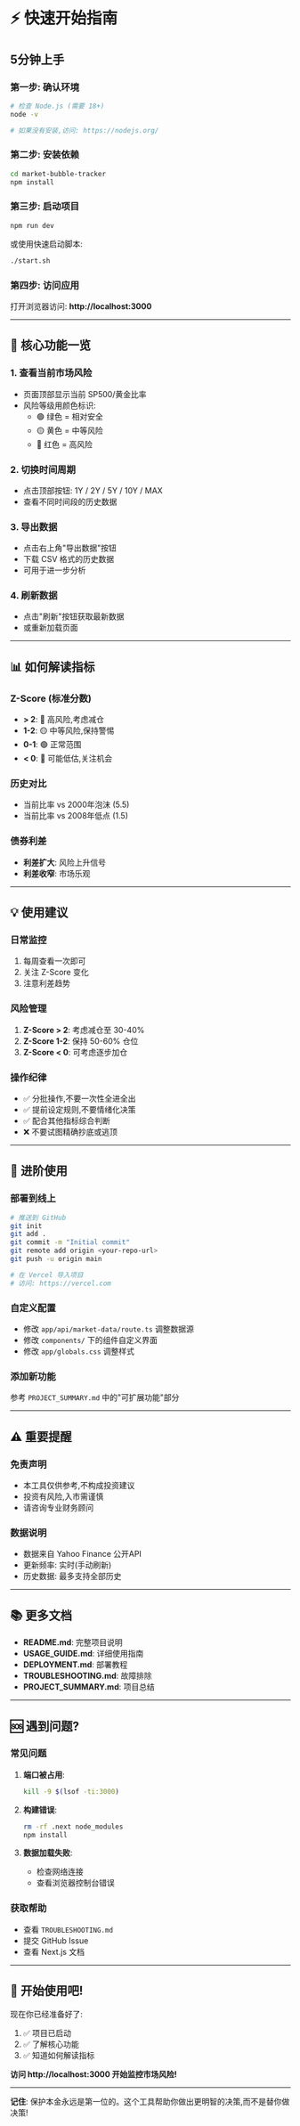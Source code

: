 # ⚡ 快速开始指南

## 5分钟上手

### 第一步: 确认环境

```bash
# 检查 Node.js (需要 18+)
node -v

# 如果没有安装,访问: https://nodejs.org/
```

### 第二步: 安装依赖

```bash
cd market-bubble-tracker
npm install
```

### 第三步: 启动项目

```bash
npm run dev
```

或使用快速启动脚本:
```bash
./start.sh
```

### 第四步: 访问应用

打开浏览器访问: **http://localhost:3000**

---

## 🎯 核心功能一览

### 1. 查看当前市场风险
- 页面顶部显示当前 SP500/黄金比率
- 风险等级用颜色标识:
  - 🟢 绿色 = 相对安全
  - 🟡 黄色 = 中等风险
  - 🔴 红色 = 高风险

### 2. 切换时间周期
- 点击顶部按钮: 1Y / 2Y / 5Y / 10Y / MAX
- 查看不同时间段的历史数据

### 3. 导出数据
- 点击右上角"导出数据"按钮
- 下载 CSV 格式的历史数据
- 可用于进一步分析

### 4. 刷新数据
- 点击"刷新"按钮获取最新数据
- 或重新加载页面

---

## 📊 如何解读指标

### Z-Score (标准分数)
- **> 2**: 🔴 高风险,考虑减仓
- **1-2**: 🟡 中等风险,保持警惕
- **0-1**: 🟢 正常范围
- **< 0**: 🔵 可能低估,关注机会

### 历史对比
- 当前比率 vs 2000年泡沫 (5.5)
- 当前比率 vs 2008年低点 (1.5)

### 债券利差
- **利差扩大**: 风险上升信号
- **利差收窄**: 市场乐观

---

## 💡 使用建议

### 日常监控
1. 每周查看一次即可
2. 关注 Z-Score 变化
3. 注意利差趋势

### 风险管理
1. **Z-Score > 2**: 考虑减仓至 30-40%
2. **Z-Score 1-2**: 保持 50-60% 仓位
3. **Z-Score < 0**: 可考虑逐步加仓

### 操作纪律
- ✅ 分批操作,不要一次性全进全出
- ✅ 提前设定规则,不要情绪化决策
- ✅ 配合其他指标综合判断
- ❌ 不要试图精确抄底或逃顶

---

## 🚀 进阶使用

### 部署到线上
```bash
# 推送到 GitHub
git init
git add .
git commit -m "Initial commit"
git remote add origin <your-repo-url>
git push -u origin main

# 在 Vercel 导入项目
# 访问: https://vercel.com
```

### 自定义配置
- 修改 `app/api/market-data/route.ts` 调整数据源
- 修改 `components/` 下的组件自定义界面
- 修改 `app/globals.css` 调整样式

### 添加新功能
参考 `PROJECT_SUMMARY.md` 中的"可扩展功能"部分

---

## ⚠️ 重要提醒

### 免责声明
- 本工具仅供参考,不构成投资建议
- 投资有风险,入市需谨慎
- 请咨询专业财务顾问

### 数据说明
- 数据来自 Yahoo Finance 公开API
- 更新频率: 实时(手动刷新)
- 历史数据: 最多支持全部历史

---

## 📚 更多文档

- **README.md**: 完整项目说明
- **USAGE_GUIDE.md**: 详细使用指南
- **DEPLOYMENT.md**: 部署教程
- **TROUBLESHOOTING.md**: 故障排除
- **PROJECT_SUMMARY.md**: 项目总结

---

## 🆘 遇到问题?

### 常见问题
1. **端口被占用**: 
   ```bash
   kill -9 $(lsof -ti:3000)
   ```

2. **构建错误**: 
   ```bash
   rm -rf .next node_modules
   npm install
   ```

3. **数据加载失败**: 
   - 检查网络连接
   - 查看浏览器控制台错误

### 获取帮助
- 查看 `TROUBLESHOOTING.md`
- 提交 GitHub Issue
- 查看 Next.js 文档

---

## 🎉 开始使用吧!

现在你已经准备好了:
1. ✅ 项目已启动
2. ✅ 了解核心功能
3. ✅ 知道如何解读指标

**访问 http://localhost:3000 开始监控市场风险!**

---

**记住**: 保护本金永远是第一位的。这个工具帮助你做出更明智的决策,而不是替你做决策!
